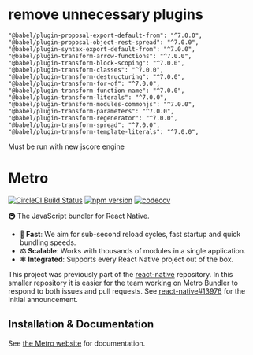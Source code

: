 # remove unnecessary plugins

    "@babel/plugin-proposal-export-default-from": "^7.0.0",
    "@babel/plugin-proposal-object-rest-spread": "^7.0.0",
    "@babel/plugin-syntax-export-default-from": "^7.0.0",
    "@babel/plugin-transform-arrow-functions": "^7.0.0",
    "@babel/plugin-transform-block-scoping": "^7.0.0",
    "@babel/plugin-transform-classes": "^7.0.0",
    "@babel/plugin-transform-destructuring": "^7.0.0",
    "@babel/plugin-transform-for-of": "^7.0.0",
    "@babel/plugin-transform-function-name": "^7.0.0",
    "@babel/plugin-transform-literals": "^7.0.0",
    "@babel/plugin-transform-modules-commonjs": "^7.0.0",
    "@babel/plugin-transform-parameters": "^7.0.0",
    "@babel/plugin-transform-regenerator": "^7.0.0",
    "@babel/plugin-transform-spread": "^7.0.0",
    "@babel/plugin-transform-template-literals": "^7.0.0",

Must be run with new jscore engine    
    
# Metro

[![CircleCI Build Status](https://circleci.com/gh/facebook/metro.svg?style=shield)](https://circleci.com/gh/facebook/metro)
[![npm version](https://badge.fury.io/js/metro.svg)](http://badge.fury.io/js/metro)
[![codecov](https://codecov.io/gh/facebook/metro/branch/master/graph/badge.svg)](https://codecov.io/gh/facebook/metro)

🚇 The JavaScript bundler for React Native.

- **🚅 Fast**: We aim for sub-second reload cycles, fast startup and quick bundling speeds.
- **⚖️ Scalable**: Works with thousands of modules in a single application.
- **⚛️ Integrated**: Supports every React Native project out of the box.

This project was previously part of the [react-native](https://github.com/facebook/react-native) repository. In this smaller repository it is easier for the team working on Metro Bundler to respond to both issues and pull requests. See [react-native#13976](https://github.com/facebook/react-native/issues/13976) for the initial announcement.

## Installation & Documentation

See [the Metro website](https://facebook.github.io/metro/) for documentation.
